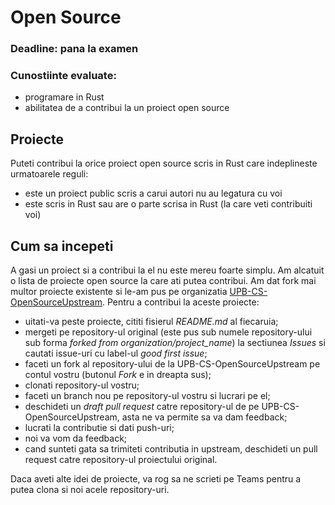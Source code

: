 # Open Source
### Deadline: **pana la examen**
### Cunostiinte evaluate:
  * programare in Rust 
  * abilitatea de a contribui la un proiect open source


##  Proiecte

Puteti contribui la orice proiect open source scris in Rust care indeplineste urmatoarele reguli:
- este un proiect public scris a carui autori nu au legatura cu voi
- este scris in Rust sau are o parte scrisa in Rust (la care veti contribuiti voi)


## Cum sa incepeti

A gasi un proiect si a contribui la el nu este mereu foarte simplu. Am alcatuit o lista de proiecte open source la care ati putea contribui. Am dat fork mai multor proiecte existente si le-am pus pe organizatia [UPB-CS-OpenSourceUpstream](https://github.com/orgs/UPB-CS-OpenSourceUpstream/repositories). Pentru a contribui la aceste proiecte:

- uitati-va peste proiecte, cititi fisierul *README.md* al fiecaruia;
- mergeti pe repository-ul original (este pus sub numele repository-ului sub forma *forked from organization/project_name*) la sectiunea *Issues* si cautati issue-uri cu label-ul *good first issue*;
- faceti un fork al repository-ului de la UPB-CS-OpenSourceUpstream pe contul vostru (butonul *Fork* e in dreapta sus);
- clonati repository-ul vostru;
- faceti un branch nou pe repository-ul vostru si lucrari pe el;
- deschideti un *draft pull request* catre repository-ul de pe UPB-CS-OpenSourceUpstream, asta ne va permite sa va dam feedback;
- lucrati la contributie si dati push-uri;
- noi va vom da feedback;
- cand sunteti gata sa trimiteti contributia in upstream, deschideti un pull request catre repository-ul proiectului original.

Daca aveti alte idei de proiecte, va rog sa ne scrieti pe Teams pentru a putea clona si noi acele repository-uri.
